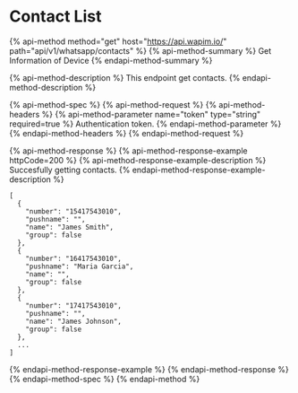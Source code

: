 # Contact List

{% api-method method="get" host="https://api.wapim.io/" path="api/v1/whatsapp/contacts" %}
{% api-method-summary %}
Get Information of Device
{% endapi-method-summary %}

{% api-method-description %}
This endpoint get contacts.
{% endapi-method-description %}

{% api-method-spec %}
{% api-method-request %}
{% api-method-headers %}
{% api-method-parameter name="token" type="string" required=true %}
Authentication token.
{% endapi-method-parameter %}
{% endapi-method-headers %}
{% endapi-method-request %}

{% api-method-response %}
{% api-method-response-example httpCode=200 %}
{% api-method-response-example-description %}
Succesfully getting contacts.
{% endapi-method-response-example-description %}

```text
[
  {
    "number": "15417543010",
    "pushname": "",
    "name": "James Smith",
    "group": false
  },
  {
    "number": "16417543010",
    "pushname": "Maria Garcia",
    "name": "",
    "group": false
  },
  {
    "number": "17417543010",
    "pushname": "",
    "name": "James Johnson",
    "group": false
  },
  ...
]
```
{% endapi-method-response-example %}
{% endapi-method-response %}
{% endapi-method-spec %}
{% endapi-method %}

